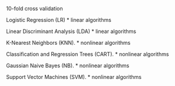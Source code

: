 10-fold cross validation


Logistic Regression (LR)
    * linear algorithms

Linear Discriminant Analysis (LDA)
    * linear algorithms

K-Nearest Neighbors (KNN).
    * nonlinear algorithms

Classification and Regression Trees (CART).
    * nonlinear algorithms

Gaussian Naive Bayes (NB).
    * nonlinear algorithms

Support Vector Machines (SVM).
    * nonlinear algorithms


